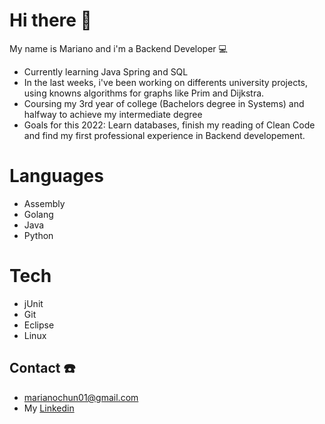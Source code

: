 # Hi there 👋
My name is Mariano and i'm a Backend Developer 💻 
- Currently learning Java Spring and SQL
- In the last weeks, i've been working on differents university projects, using knowns algorithms for graphs like Prim and Dijkstra.
- Coursing my 3rd year of college (Bachelors degree in Systems) and halfway to achieve my intermediate degree
- Goals for this 2022: Learn databases, finish my reading of Clean Code and find my first professional experience in Backend developement.
# Languages 
- Assembly
- Golang
- Java
- Python
# Tech 
- jUnit
- Git
- Eclipse
- Linux
## Contact ☎️
- marianochun01@gmail.com
- My [Linkedin](https://www.linkedin.com/in/mariano-chun-775840206/)

<!--
**MarianoChun/MarianoChun** is a ✨ _special_ ✨ repository because its `README.md` (this file) appears on your GitHub profile.

Here are some ideas to get you started:

- 🔭 I’m currently working on ...
- 🌱 I’m currently learning ...
- 👯 I’m looking to collaborate on ...
- 🤔 I’m looking for help with ...
- 💬 Ask me about ...
- 📫 How to reach me: ...
- 😄 Pronouns: ...
- ⚡ Fun fact: ...
-->
